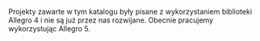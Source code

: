 Projekty zawarte w tym katalogu były pisane z wykorzystaniem biblioteki Allegro 4 i nie są już przez nas rozwijane. Obecnie pracujemy wykorzystując Allegro 5.

